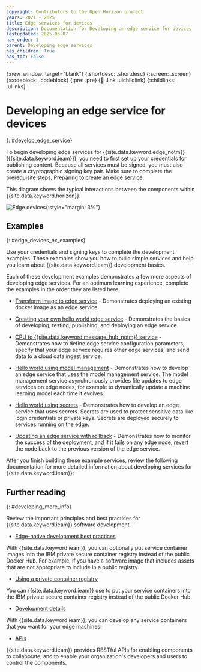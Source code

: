 ```yaml
---
copyright: Contributors to the Open Horizon project
years: 2021 - 2025
title: Edge services for devices
description: Documentation for Developing an edge service for devices
lastupdated: 2025-05-07
nav_order: 1
parent: Developing edge services
has_children: True
has_toc: False
---
```


{:new_window: target="blank"}
{:shortdesc: .shortdesc}
{:screen: .screen}
{:codeblock: .codeblock}
{:pre: .pre}
{:child: .link .ulchildlink}
{:childlinks: .ullinks}

# Developing an edge service for devices
{: #develop_edge_service}

To begin developing edge services for {{site.data.keyword.edge_notm}} ({{site.data.keyword.ieam}}), you need to first set up your credentials for publishing content. Because all services must be signed, you must also create a cryptographic signing key pair. Make sure to complete the prerequisite steps, [Preparing to create an edge service](service_containers.md).

This diagram shows the typical interactions between the components within {{site.data.keyword.horizon}}.

![Edge devices](../../images/edge/03a_Developing_edge_service_for_device.svg "Edge devices"){:style="margin: 3%"}

## Examples

{: #edge_devices_ex_examples}

Use your credentials and signing keys to complete the development examples. These examples show you how to build simple services and help you learn about {{site.data.keyword.ieam}} development basics.

Each of these development examples demonstrates a few more aspects of developing edge services. For an optimum learning experience, complete the examples in the order they are listed here.

* [Transform image to edge service](transform_image.md) - Demonstrates deploying an existing docker image as an edge service.

* [Creating your own hello world edge service](developingstart_example.md) - Demonstrates the basics of developing, testing, publishing, and deploying an edge service.

* [CPU to {{site.data.keyword.message_hub_notm}} service](cpu_msg_example.md) - Demonstrates how to define edge service configuration parameters, specify that your edge service requires other edge services, and send data to a cloud data ingest service.

* [Hello world using model management](model_management_system.md) - Demonstrates how to develop an edge service that uses the model management service. The model management service asynchronously provides file updates to edge services on edge nodes, for example to dynamically update a machine learning model each time it evolves.

* [Hello world using secrets](../secrets/examples.md) - Demonstrates how to develop an edge service that uses secrets. Secrets are used to protect sensitive data like login credentials or private keys. Secrets are deployed securely to services running on the edge.

* [Updating an edge service with rollback](../using_edge_services/service_rollbacks.md) - Demonstrates how to monitor the success of the deployment, and if it fails on any edge node, revert the node back to the previous version of the edge service.

After you finish building these example services, review the following documentation for more detailed information about developing services for {{site.data.keyword.ieam}}:

## Further reading
{: #developing_more_info}

Review the important principles and best practices for {{site.data.keyword.ieam}} software development.

* [Edge-native development best practices](best_practices.md)

With {{site.data.keyword.ieam}}, you can optionally put service container images into the IBM private secure container registry instead of the public Docker Hub. For example, if you have a software image that includes assets that are not appropriate to include in a public registry.

* [Using a private container registry](container_registry.md)

You can {{site.data.keyword.ieam}} use to put your service containers into the IBM private secure container registry instead of the public Docker Hub.

* [Development details](developing_details.md)

With {{site.data.keyword.ieam}}, you can develop any service containers that you want for your edge machines.

* [APIs](../api/index.md)

{{site.data.keyword.ieam}} provides RESTful APIs for enabling components to collaborate, and to enable your organization's developers and users to control the components.
